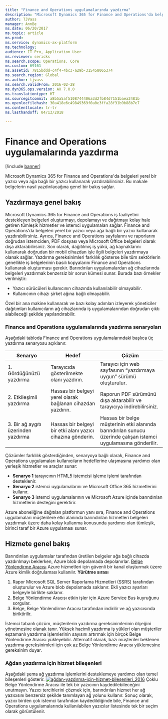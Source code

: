 ```yaml
---
title: "Finance and Operations uygulamalarında yazdırma"
description: "Microsoft Dynamics 365 for Finance and Operations'da belgeleri yerel bir yazıcı veya ağa bağlı bir yazıcı kullanarak yazdırabilirsiniz. Bu makale belgelerin nasıl yazdırılacağına genel bir bakış sağlar."
author: TJVass
manager: AnnBe
ms.date: 06/20/2017
ms.topic: article
ms.prod: 
ms.service: dynamics-ax-platform
ms.technology: 
audience: IT Pro, Application User
ms.reviewer: sericks
ms.search.scope: Operations, Core
ms.custom: 69161
ms.assetid: 7815bddd-c4f4-4bc3-a29b-315458065374
ms.search.region: Global
ms.author: tjvass
ms.search.validFrom: 2016-02-28
ms.dyn365.ops.version: AX 7.0.0
ms.translationtype: HT
ms.sourcegitcommit: a8b5a5af5108744406a3d2fb84d7151baea2481b
ms.openlocfilehash: 30a418e6c49849369f0a0e3ffa28f31b9b88b7e7
ms.contentlocale: tr-tr
ms.lasthandoff: 04/13/2018

---
```


# <a name="printing-in-finance-and-operations-applications"></a>Finance and Operations uygulamalarında yazdırma

[!include [banner](../includes/banner.md)]

Microsoft Dynamics 365 for Finance and Operations'da belgeleri yerel bir yazıcı veya ağa bağlı bir yazıcı kullanarak yazdırabilirsiniz. Bu makale belgelerin nasıl yazdırılacağına genel bir bakış sağlar.

<a name="printing-overview"></a>Yazdırmaya genel bakış
-----------------

Microsoft Dynamics 365 for Finance and Operations iş faaliyetini destekleyen belgeleri oluşturmayı, depolamayı ve dağıtmayı kolay hale getiren tümleşik hizmetler ve istemci uygulamaları sağlar. Finance and Operations'da belgeleri yerel bir yazıcı veya ağa bağlı bir yazıcı kullanarak yazdırabilirsiniz. Ayrıca, Finance and Operations sayfalarını ve raporlarını doğrudan istemciden, PDF dosyası veya Microsoft Office belgeleri olarak dışa aktarabilirsiniz. Son olarak, dağıtılmış iş yükü, ağ kaynaklarını kullanarak doğrudan bir mobil cihazdan işle ilgili belgeleri yazdırmaya olanak sağlar. Yazdırma gereksinimleri farklılık gösterse bile tüm sektörlerin genellikle iş belgelerinin basılı kopyalarını Finance and Operations kullanarak oluşturması gerekir. Barındırılan uygulamalardan ağ cihazlarında belgeleri yazdırmak benzersiz bir sorun kümesi sunar. Burada bazı örnekler verilmiştir:

-   Yazıcı sürücüleri kullanıcının cihazında kullanılabilir olmayabilir.
-   Kullanıcının cihazı şirket ağına bağlı olmayabilir.

Özel bir ana makine kullanarak ve bazı kolay adımları izleyerek yöneticiler dağıtımları kullanıcıların ağ cihazlarında iş uygulamalarından doğrudan çıktı alabileceği şekilde yapılandırabilir.

### <a name="printing-scenarios-in-finance-and-operations-applications"></a>Finance and Operations uygulamalarında yazdırma senaryoları

Aşağıdaki tabloda Finance and Operations uygulamalarındaki başlıca üç yazdırma senaryosu açıklanır.

| Senaryo                        | Hedef                                                      | Çözüm                                                                                                            |
|---------------------------------|-----------------------------------------------------------|---------------------------------------------------------------------------------------------------------------------|
| 1. Gördüğünüzü yazdırma        | Tarayıcıda gösterilmekte olanı yazdırın.             | Tarayıcı için web sayfasının “yazdırmaya uygun” sürümü oluşturulur.                                             |
| 2. Etkileşimli yazdırma         | Hassas bir belgeyi yerel olarak bağlanan cihazdan yazdırın. | Raporun PDF sürümünü dışa aktarabilir ve tarayıcıya indirebilirsiniz.                                          |
| 3. Bir ağ aygıtı üzerinden yazdırma | Hassas bir belgeyi bir etki alanı yazıcı cihazına gönderin.     | Hassas bir belge müşterinin etki alanında barındırılan sunucu üzerinde çalışan istemci uygulamasına gönderilir. |

Çözümler farklılık gösterdiğinden, senaryoya bağlı olarak, Finance and Operations uygulamaları kullanıcıların hedeflerine ulaşmasına yardımcı olan yerleşik hizmetler ve araçlar sunar:

-   **Senaryo 1** tarayıcının HTML5 istemcisi işleme işlemi tarafından desteklenir.
-   **Senaryo 2** istemci uygulamalarını ve Microsoft Office 365 hizmetlerini kullanır.
-   **Senaryo 3** istemci uygulamalarının ve Microsoft Azure içinde barındırılan hizmetlerin desteğini gerektirir.

Azure aboneliğine dağıtılan platformun yanı sıra, Finance and Operations uygulamaları müşterilere etki alanında barındırılan hizmetleri belgeleri yazdırmak üzere daha kolay kullanma konusunda yardımcı olan tümleşik, birinci taraf bir Azure uygulaması sunar.

## <a name="service-overview"></a>Hizmete genel bakış
Barındırılan uygulamalar tarafından üretilen belgeler ağa bağlı cihazda yazdırılmayı beklerken, Azure blob depolamada depolanırlar. [Belge Yönlendirme Aracısı](install-document-routing-agent.md) Azure hizmetleri için güvenli bir kanal oluşturmak üzere Azure kimlik doğrulaması kullanılır. **Yürütme sırası**

1.  Rapor Microsoft SQL Server Raporlama Hizmetleri (SSRS) tarafından oluşturulur ve Azure blob depolamada saklanır. Ekli yazıcı ayarları belgeyle birlikte saklanır.
2.  Belge Yönlendirme Aracısı etkin işler için Azure Service Bus kuyruğunu sorgular.
3.  Belge, Belge Yönlendirme Aracısı tarafından indirilir ve ağ yazıcısında biriktirilir.

İstemci tabanlı çözüm, müşterilerin yazdırma gereksinimlerinin ölçeğini yönetmesine olanak tanır. Yüksek hacimli yazdırma iş yükleri olan müşteriler eşzamanlı yazdırma işlemlerinin sayısını artırmak için birçok Belge Yönlendirme Aracısı yükleyebilir. Alternatif olarak, bazı müşteriler beklenen yazdırma gereksinimleri için çok az Belge Yönlendirme Aracısı yüklemesine gereksinim duyar.

### <a name="service-components-for-network-printing"></a>Ağdan yazdırma için hizmet bileşenleri

Aşağıdaki şema ağ yazdırma işlemlerini desteklemeye yardımcı olan temel bileşenleri gösterir. [![ağdan-yazdırma-için-hizmet-bileşenleri\_2016](./media/service-components-for-network-printing_2016.png)](./media/service-components-for-network-printing_2016.png) Çoklu Belge Yönlendirme Aracısı ile tek bir yazıcının kaydedilebileceğini unutmayın. Yazıcı tercihlerini çözmek için, barındırılan hizmet her ağ yazıcısını benzersiz şekilde tanımlayan ağ yolunu kullanır. Sonuç olarak, yazıcı birden çok istemci tarafından kaydedildiğinde bile, Finance and Operations uygulamalarında kullanılabilen yazıcılar listesinde tek bir seçim olarak görüntülenir.




